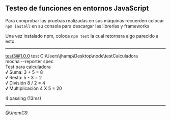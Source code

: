 ## Testeo de funciones en entornos JavaScript

Para comprobar las pruebas realizadas en sus máquinas recuerden colocar ```npm install``` en su consola para descargar las librerías y frameworks

Una vez instalado npm,  coloca ```npm test``` la cual retornara algo parecido a esto.

---
 test3@1.0.0 test C:\Users\jhamp\Desktop\node\testCalculadora \
 mocha --reporter spec\
  Test para calculadora\
    √ Suma: 3 + 5 = 8\
    √ Resta: 5 - 3 = 2\
    √ División 8 / 2 = 4\
    √ Multiplicación 4 X 5 = 20

  4 passing (13ms)

---

_@JhamG9_